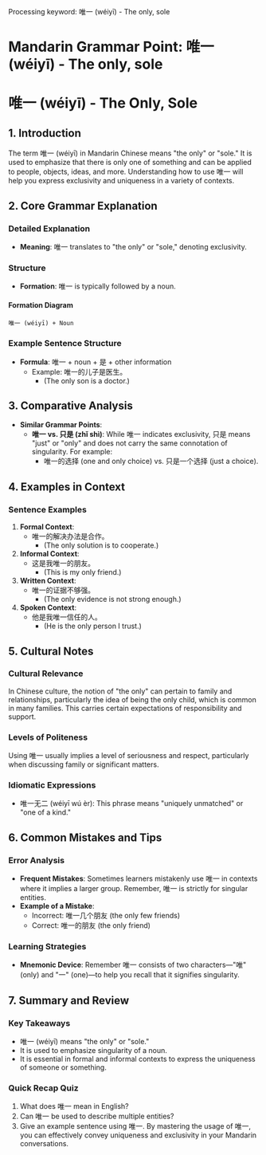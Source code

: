 Processing keyword: 唯一 (wéiyī) - The only, sole
# Mandarin Grammar Point: 唯一 (wéiyī) - The only, sole
# 唯一 (wéiyī) - The Only, Sole
## 1. Introduction
The term 唯一 (wéiyī) in Mandarin Chinese means "the only" or "sole." It is used to emphasize that there is only one of something and can be applied to people, objects, ideas, and more. Understanding how to use 唯一 will help you express exclusivity and uniqueness in a variety of contexts.
## 2. Core Grammar Explanation
### Detailed Explanation
- **Meaning**: 唯一 translates to "the only" or "sole," denoting exclusivity.
  
### Structure
- **Formation**: 唯一 is typically followed by a noun.
  
#### Formation Diagram
```
唯一 (wéiyī) + Noun
```
### Example Sentence Structure
- **Formula**: 唯一 + noun + 是 + other information
  - Example: 唯一的儿子是医生。
    - (The only son is a doctor.)
  
## 3. Comparative Analysis
- **Similar Grammar Points**:
  - **唯一 vs. 只是 (zhǐ shì)**: While 唯一 indicates exclusivity, 只是 means "just" or "only" and does not carry the same connotation of singularity. For example:
    - 唯一的选择 (one and only choice) vs. 只是一个选择 (just a choice).
## 4. Examples in Context
### Sentence Examples
1. **Formal Context**:
   - 唯一的解决办法是合作。
     - (The only solution is to cooperate.)
2. **Informal Context**:
   - 这是我唯一的朋友。
     - (This is my only friend.)
3. **Written Context**:
   - 唯一的证据不够强。
     - (The only evidence is not strong enough.)
4. **Spoken Context**:
   - 他是我唯一信任的人。
     - (He is the only person I trust.)
## 5. Cultural Notes
### Cultural Relevance
In Chinese culture, the notion of "the only" can pertain to family and relationships, particularly the idea of being the only child, which is common in many families. This carries certain expectations of responsibility and support.
### Levels of Politeness
Using 唯一 usually implies a level of seriousness and respect, particularly when discussing family or significant matters. 
### Idiomatic Expressions
- 唯一无二 (wéiyī wú èr): This phrase means "uniquely unmatched" or "one of a kind."
## 6. Common Mistakes and Tips
### Error Analysis
- **Frequent Mistakes**: Sometimes learners mistakenly use 唯一 in contexts where it implies a larger group. Remember, 唯一 is strictly for singular entities.
- **Example of a Mistake**: 
  - Incorrect: 唯一几个朋友 (the only few friends)
  - Correct: 唯一的朋友 (the only friend)
### Learning Strategies
- **Mnemonic Device**: Remember 唯一 consists of two characters—"唯" (only) and "一" (one)—to help you recall that it signifies singularity.
## 7. Summary and Review
### Key Takeaways
- 唯一 (wéiyī) means "the only" or "sole."
- It is used to emphasize singularity of a noun.
- It is essential in formal and informal contexts to express the uniqueness of someone or something.
### Quick Recap Quiz
1. What does 唯一 mean in English?
2. Can 唯一 be used to describe multiple entities?
3. Give an example sentence using 唯一.
By mastering the usage of 唯一, you can effectively convey uniqueness and exclusivity in your Mandarin conversations.
